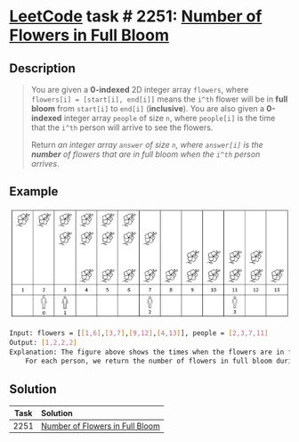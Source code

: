 # [LeetCode][leetcode] task # 2251: [Number of Flowers in Full Bloom][task]

Description
-----------

> You are given a **0-indexed** 2D integer array `flowers`, where `flowers[i] = [start[i], end[i]]` means
> the `i^th` flower will be in **full bloom** from `start[i]` to `end[i]` (**inclusive**).
> You are also given a **0-indexed** integer array `people` of size `n`,
> where `people[i]` is the time that the `i^th` person will arrive to see the flowers.
> 
> Return _an integer array `answer` of size `n`, where `answer[i]` is
> the **number** of flowers that are in full bloom when the `i^th` person arrives_.

 Example
-------

![flowers.png](image/flowers.png)

```sh
Input: flowers = [[1,6],[3,7],[9,12],[4,13]], people = [2,3,7,11]
Output: [1,2,2,2]
Explanation: The figure above shows the times when the flowers are in full bloom and when the people arrive.
    For each person, we return the number of flowers in full bloom during their arrival.
```

Solution
--------

| Task | Solution                                    |
|:----:|:--------------------------------------------|
| 2251 | [Number of Flowers in Full Bloom][solution] |


[leetcode]: <http://leetcode.com/>
[task]: <https://leetcode.com/problems/number-of-flowers-in-full-bloom/>
[solution]: <https://github.com/wellaxis/praxis-leetcode/blob/main/src/main/java/com/witalis/praxis/leetcode/task/h23/p2251/option/Practice.java>
